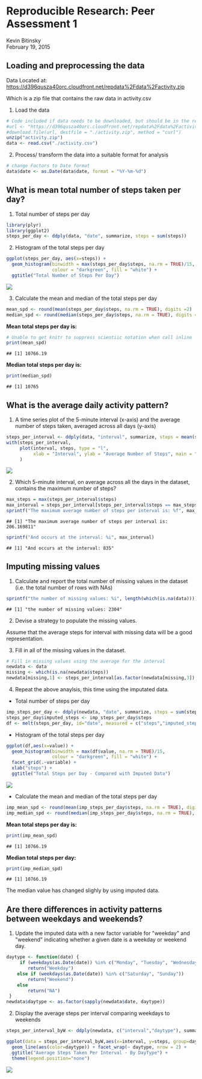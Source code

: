 # Reproducible Research: Peer Assessment 1
Kevin Bitinsky  
February 19, 2015  





## Loading and preprocessing the data
Data Located at: https://d396qusza40orc.cloudfront.net/repdata%2Fdata%2Factivity.zip

Which is a zip file that contains the raw data in activity.csv

1. Load the data

```r
# Code included if data needs to be downloaded, but should be in the repo
#url <- "https://d396qusza40orc.cloudfront.net/repdata%2Fdata%2Factivity.zip"
#download.file(url, destfile = "./activity.zip", method = "curl")
unzip("activity.zip")
data <- read.csv("./activity.csv")
```
2. Process/ transform the data into a suitable format for analysis

```r
# change Factors to Date format
data$date <- as.Date(data$date, format = "%Y-%m-%d")
```


## What is mean total number of steps taken per day?

1. Total number of steps per day

```r
library(plyr)
library(ggplot2)
steps_per_day <- ddply(data, "date", summarize, steps = sum(steps))
```

2. Histogram of the total steps per day

```r
ggplot(steps_per_day, aes(x=steps)) + 
  geom_histogram(binwidth = max(steps_per_day$steps, na.rm = TRUE)/15, 
                 colour = "darkgreen", fill = "white") + 
  ggtitle("Total Number of Steps Per Day")
```

![](PA1_template_files/figure-html/unnamed-chunk-5-1.png) 

3. Calculate the mean and median of the total steps per day

```r
mean_spd <- round(mean(steps_per_day$steps, na.rm = TRUE), digits =2)
median_spd <- round(median(steps_per_day$steps, na.rm = TRUE), digits = 2)
```

**Mean total steps per day is:**

```r
# Unable to get knitr to suppress scientiic notation when call inline `r mean_spd`
print(mean_spd)
```

```
## [1] 10766.19
```

**Median total steps per day is:**

```r
print(median_spd)
```

```
## [1] 10765
```

## What is the average daily activity pattern?
1. A time series plot of the 5-minute interval (x-axis) and the average number of steps taken, averaged across all days (y-axis)


```r
steps_per_interval <- ddply(data, "interval", summarize, steps = mean(steps, na.rm = TRUE))
with(steps_per_interval,
     plot(interval, steps, type = "l",
          xlab = "Interval", ylab = "Average Number of Steps", main = "Average Steps Taken Per 5-Minute Interval")
     )
```

![](PA1_template_files/figure-html/unnamed-chunk-9-1.png) 

2. Which 5-minute interval, on average across all the days in the dataset, contains the maximum number of steps?

```r
max_steps = max(steps_per_interval$steps)
max_interval = steps_per_interval[steps_per_interval$steps == max_steps, 1]
sprintf("The maximum average number of steps per interval is: %f", max_steps)
```

```
## [1] "The maximum average number of steps per interval is: 206.169811"
```

```r
sprintf("And occurs at the interval: %i", max_interval)
```

```
## [1] "And occurs at the interval: 835"
```

## Imputing missing values

1. Calculate and report the total number of missing values in the dataset (i.e. the total number of rows with NAs)

```r
sprintf("the number of missing values: %i", length(which(is.na(data))))
```

```
## [1] "the number of missing values: 2304"
```

2. Devise a strategy to populate the missing values.

Assume that the average steps for interval with missing data will be a good representation.

3.  Fill in all of the missing values in the dataset.

```r
# Fill in missing values using the average for the interval
newdata <- data
missing <- which(is.na(newdata$steps))
newdata[missing,1] <- steps_per_interval[as.factor(newdata[missing,3]),2]
```

4. Repeat the above anaylsis, this time using the imputated data.
  + Total number of steps per day

```r
imp_steps_per_day <- ddply(newdata, "date", summarize, steps = sum(steps))
steps_per_day$imputed_steps <- imp_steps_per_day$steps
df <- melt(steps_per_day, id="date", measured = c("steps","imputed_steps"))
```

  + Histogram of the total steps per day

```r
ggplot(df,aes(x=value)) + 
  geom_histogram(binwidth = max(df$value, na.rm = TRUE)/15,
                 colour = "darkgreen", fill = "white") +
  facet_grid(.~variable) +
  xlab("steps") + 
  ggtitle("Total Steps per Day - Compared with Imputed Data")
```

![](PA1_template_files/figure-html/unnamed-chunk-14-1.png) 

  + Calculate the mean and median of the total steps per day

```r
imp_mean_spd <- round(mean(imp_steps_per_day$steps, na.rm = TRUE), digits = 2)
imp_median_spd <- round(median(imp_steps_per_day$steps, na.rm = TRUE), digits = 2)
```

**Mean total steps per day is:**

```r
print(imp_mean_spd)
```

```
## [1] 10766.19
```

**Median total steps per day:**

```r
print(imp_median_spd)
```

```
## [1] 10766.19
```

The median value has changed slighly by using imputed data.

## Are there differences in activity patterns between weekdays and weekends?

1. Update the imputed data with a new factor variable for "weekday" and "weekend" indicating whether a given date is a weekday or weekend day.

```r
daytype <- function(date) {
     if (weekdays(as.Date(date)) %in% c("Monday", "Tuesday", "Wednesday", "Thursday", "Friday")) 
        return("Weekday")
    else if (weekdays(as.Date(date)) %in% c("Saturday", "Sunday"))
        return("Weekend")
    else
        return("NA")
 }
newdata$daytype <- as.factor(sapply(newdata$date, daytype))
```

2. Display the average steps per interval comparing weekdays to weekends

```r
steps_per_interval_byW <- ddply(newdata, c("interval","daytype"), summarize, steps = mean(steps, na.rm = TRUE))

ggplot(data = steps_per_interval_byW,aes(x=interval, y=steps, group=daytype)) +
  geom_line(aes(color=daytype)) + facet_wrap(~ daytype, nrow = 2) + 
  ggtitle("Average Steps Taken Per Interval - By DayType") + 
  theme(legend.position="none")
```

![](PA1_template_files/figure-html/unnamed-chunk-19-1.png) 
